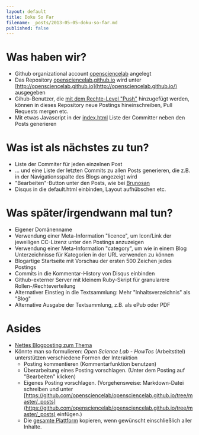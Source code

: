 ```yaml
---
layout: default
title: Doku So Far
filename: _posts/2013-05-05-doku-so-far.md
published: false
---
```


# Was haben wir?

* Github organizational account [opensciencelab](https://github.com/opensciencelab/) angelegt
* Das Repository [opensciencelab.github.io](https://github.com/opensciencelab/opensciencelab.github.io) wird unter [http://opensciencelab.github.io](http://opensciencelab.github.io/) ausgegeben 
* Gihub-Benutzer, die [mit dem Rechte-Level "Push"](https://help.github.com/articles/what-are-the-different-access-permissions) hinzugefügt werden, können in dieses Repository neue Postings hineinschreiben, Pull Requests mergen etc.
* Mit etwas Javascript in der [index.html](https://github.com/opensciencelab/opensciencelab.github.io/blob/master/index.html) Liste der Committer neben den Posts generieren

# Was ist als nächstes zu tun?

* Liste der Commiter für jeden einzelnen Post
* ... und eine Liste der letzten Commits zu allen Posts generieren, die z.B. in der Navigationsspalte des Blogs angezeigt wird
* "Bearbeiten"-Button unter den Posts, wie bei [Brunosan](http://brunosan.eu/2012/07/01/jekyll-pull-requests/)
* Disqus in die default.html einbinden, Layout aufhübschen etc.

# Was später/irgendwann mal tun?

* Eigener Domänenname
* Verwendung einer Meta-Information "licence", um Icon/Link der jeweiligen CC-Lizenz unter den Postings anzuzeigen
* Verwendung einer Meta-Information "category", um wie in einem Blog Unterzeichnisse für Kategorien in der URL verwenden zu können
* Blogartige Startseite mit Vorschau der ersten 500 Zeichen jedes Postings
* Commits in die Kommentar-History von Disqus einbinden 
* Github-externer Server mit kleinem Ruby-Skript für granularere Rollen-/Rechteverteilung
* Alternativer Einstieg in die Textsammlung: Mehr "Inhaltsverzeichnis" als "Blog"
* Alternative Ausgabe der Textsammlung, z.B. als ePub oder PDF

# Asides

* [Nettes Blogposting zum Thema](http://kinlane.com/2013/01/02/creating-two-levels-of-open-engagement-with-github-pages-and-disqus/)
* Könnte man so formulieren: *Open Science Lab - HowTos* (Arbeitstitel) unterstützen verschiedene Formen der Interaktion
  * Posting kommentieren (Kommentarfunktion benutzen)
  * Überarbeitung eines Posting vorschlagen. (Unter dem Posting auf "Bearbeiten" klicken)
  * Eigenes Posting vorschlagen. (Vorgehensweise: Markdown-Datei schreiben und unter [https://github.com/opensciencelab/opensciencelab.github.io/tree/master/_posts](https://github.com/opensciencelab/opensciencelab.github.io/tree/master/_posts) einfügen.)
  * Die [gesamte Plattform](https://github.com/opensciencelab/opensciencelab.github.io/fork) kopieren, wenn gewünscht einschließlich aller Inhalte.